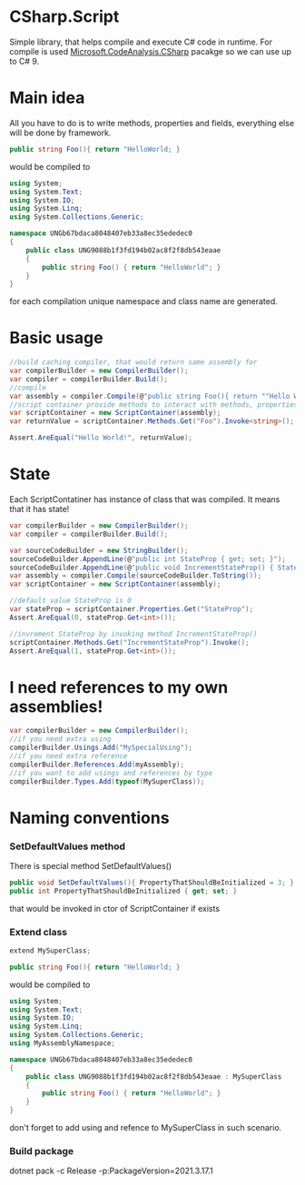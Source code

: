 # CSharp.Script
Simple library, that helps compile and execute C# code in runtime. For compile is used [Microsoft.CodeAnalysis.CSharp](https://www.nuget.org/packages/Microsoft.CodeAnalysis.CSharp) pacakge so we can use up to C# 9.

# Main idea
All you have to do is to write methods, properties and fields, everything else will be done by framework.
```csharp
public string Foo(){ return "HelloWorld; }
```
would be compiled to
```csharp
using System;
using System.Text;
using System.IO;
using System.Linq;
using System.Collections.Generic;

namespace UNGb67bdaca8048407eb33a8ec35ededec0
{
    public class UNG9088b1f3fd194b02ac8f2f8db543eaae
    {
        public string Foo() { return "HelloWorld"; }
    }
}
```
for each compilation unique namespace and class name are generated.

# Basic usage
```csharp
//build caching compiler, that would return same assembly for 
var compilerBuilder = new CompilerBuilder();
var compiler = compilerBuilder.Build(); 
//compile
var assembly = compiler.Compile(@"public string Foo(){ return ""Hello World!""; }");
//script container provide methods to interact with methods, properties and fields
var scriptContainer = new ScriptContainer(assembly);
var returnValue = scriptContainer.Methods.Get("Foo").Invoke<string>();

Assert.AreEqual("Hello World!", returnValue);
```

# State
Each ScriptContatiner has instance of class that was compiled. It means that it has state!
```csharp
var compilerBuilder = new CompilerBuilder();
var compiler = compilerBuilder.Build(); 

var sourceCodeBuilder = new StringBuilder();
sourceCodeBuilder.AppendLine(@"public int StateProp { get; set; }");
sourceCodeBuilder.AppendLine(@"public void IncrementStateProp() { StateProp++; }");
var assembly = compiler.Compile(sourceCodeBuilder.ToString());
var scriptContainer = new ScriptContainer(assembly);

//default value StateProp is 0
var stateProp = scriptContainer.Properties.Get("StateProp");
Assert.AreEqual(0, stateProp.Get<int>());

//invrement StateProp by invoking method IncrementStateProp()
scriptContainer.Methods.Get("IncrementStateProp").Invoke();
Assert.AreEqual(1, stateProp.Get<int>());
```

# I need references to my own assemblies!
```csharp
var compilerBuilder = new CompilerBuilder();
//if you need extra using
compilerBuilder.Usings.Add("MySpecialUsing");
//if you need extra reference
compilerBuilder.References.Add(myAssembly);
//if you want to add usings and references by type
compilerBuilder.Types.Add(typeof(MySuperClass));
```

# Naming conventions
### SetDefaultValues method
There is special method SetDefaultValues()
```csharp
public void SetDefaultValues(){ PropertyThatShouldBeInitialized = 3; }
public int PropertyThatShouldBeInitialized { get; set; }
```
that would be invoked in ctor of ScriptContainer if exists
### Extend class
```csharp
extend MySuperClass;

public string Foo(){ return "HelloWorld; }
```
would be compiled to
```csharp
using System;
using System.Text;
using System.IO;
using System.Linq;
using System.Collections.Generic;
using MyAssemblyNamespace;

namespace UNGb67bdaca8048407eb33a8ec35ededec0
{
    public class UNG9088b1f3fd194b02ac8f2f8db543eaae : MySuperClass 
    {
        public string Foo() { return "HelloWorld"; }
    }
}
```
don't forget to add using and refence to MySuperClass in such scenario.

### Build package
dotnet pack -c Release -p:PackageVersion=2021.3.17.1